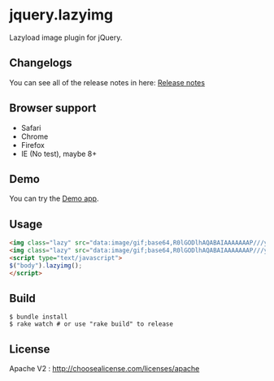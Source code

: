 jquery.lazyimg
==============

Lazyload image plugin for jQuery.

## Changelogs

You can see all of the release notes in here: [Release notes](https://github.com/huacnlee/jquery.lazyimg/releases)

## Browser support

- Safari
- Chrome
- Firefox
- IE (No test), maybe 8+

## Demo

You can try the [Demo app](http://huacnlee.github.io/jquery.lazyimg).

## Usage

```html
<img class="lazy" src="data:image/gif;base64,R0lGODlhAQABAIAAAAAAAP///yH5BAEAAAAALAAAAAABAAEAAAIBRAA7" data-src="http://foo.bar/item1.jpg" data-src-retina="http://foo.bar/item1@2x.jpg" />
<img class="lazy" src="data:image/gif;base64,R0lGODlhAQABAIAAAAAAAP///yH5BAEAAAAALAAAAAABAAEAAAIBRAA7" data-src="http://foo.bar/item2.jpg" data-src-retina="http://foo.bar/item2@2x.jpg" />
<script type="text/javascript">
$("body").lazyimg();
</script>
```

## Build

```
$ bundle install
$ rake watch # or use "rake build" to release
``` 

## License

Apache V2 : http://choosealicense.com/licenses/apache
